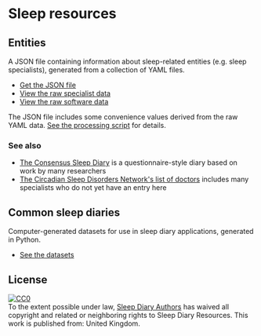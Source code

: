 # Sleep resources

## Entities

A JSON file containing information about sleep-related entities (e.g. sleep specialists), generated from a collection of YAML files.

- [Get the JSON file](entities.json)
- [View the raw specialist data](https://github.com/andrew-sayers/resources/blob/main/entities/specialists.yaml)
- [View the raw software data](https://github.com/andrew-sayers/resources/blob/main/entities/software.yaml)

The JSON file includes some convenience values derived from the raw YAML data.  [See the processing script](https://github.com/andrew-sayers/resources/blob/main/compile-entities.js) for details.

### See also

- [The Consensus Sleep Diary](https://academic.oup.com/sleep/article/35/2/287/2558899) is a questionnaire-style diary based on work by many researchers
- [The Circadian Sleep Disorders Network's list of doctors](https://www.circadiansleepdisorders.org/doctors.php) includes many specialists who do not yet have an entry here

## Common sleep diaries

Computer-generated datasets for use in sleep diary applications, generated in Python.

- [See the datasets](./common_sleep_diaries/)

## License

<p xmlns:dct="http://purl.org/dc/terms/" xmlns:vcard="http://www.w3.org/2001/vcard-rdf/3.0#">
  <a rel="license"
     href="http://creativecommons.org/publicdomain/zero/1.0/">
    <img src="http://i.creativecommons.org/p/zero/1.0/88x31.png" style="border-style: none;" alt="CC0" />
  </a>
  <br />
  To the extent possible under law,
  <a rel="dct:publisher"
     href="https://sleepdiary.github.io/resources/">
    <span property="dct:title">Sleep Diary Authors</span></a>
  has waived all copyright and related or neighboring rights to
  <span property="dct:title">Sleep Diary Resources</span>.
This work is published from:
<span property="vcard:Country" datatype="dct:ISO3166"
      content="GB" about="https://sleepdiary.github.io/resources/">
  United Kingdom</span>.
</p>